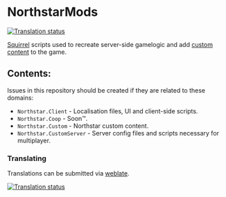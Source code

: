 # NorthstarMods
<a href="https://translate.harmony.tf/engage/northstar/">
<img src="https://translate.harmony.tf/widgets/northstar/-/client/svg-badge.svg" alt="Translation status" />
</a>

[Squirrel](http://www.squirrel-lang.org/squirreldoc/reference/index.html) scripts used to recreate server-side gamelogic and add [custom content](https://r2northstar.gitbook.io/r2northstar-wiki/using-northstar/gamemodes) to the game. 

## Contents:

Issues in this repository should be created if they are related to these domains:
- `Northstar.Client` - Localisation files, UI and client-side scripts.
- `Northstar.Coop` - Soon™.
- `Northstar.Custom` - Northstar custom content.
- `Northstar.CustomServer` - Server config files and scripts necessary for multiplayer.

### Translating

Translations can be submitted via [weblate](https://translate.harmony.tf/projects/northstar/client/).

<a href="https://translate.harmony.tf/engage/northstar/">
<img src="https://translate.harmony.tf/widgets/northstar/-/client/multi-auto.svg" alt="Translation status" />
</a>
